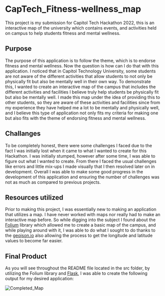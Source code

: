 # CapTech_Fitness-wellness_map
This project is my submission for Capitol Tech Hackathon 2022, this is an interactive map of the university which contains events, and activities held on campus to help students fitness and mental wellness.

## Purpose

The purpose of this application is to follow the theme, which is to endorse fitness and mental wellness. Now the question is how can I do that with this application. I noticed that in Capitol Technology University, some students are not aware of the different activities that allow students to not only be physically fit but also be mentally well in their own way. To demonstrate this, I wanted to create an interactive map of the campus that includes the different activities and facilities I believe truly help students be physically fit but also be mentally well. I made this map under the idea of providing this to other students, so they are aware of these activities and facilities since from my experience they have helped me a lot to be mentally and physically well, and I believe this type of application not only fits my criteria for making one but also fits with the theme of endorsing fitness and mental wellness.


## Challanges

To be completely honest, there were some challenges I faced due to the fact I was initially lost when it came to what I wanted to create for this Hackathon. I was initially stumped, however after some time, I was able to figure out what I wanted to create. From there I faced the usual challenges like errors and little mix-ups I made visually that I then resolved later on in development. Overall I was able to make some good progress in the development of this application and ensuring the number of challenges was not as much as compared to previous projects.

## Resources utilized

Prior to making this project, I was essentially new to making an application that utilizes a map. I have never worked with maps nor really had to make an interactive map before. So while digging into the subject I found about the [Folium](https://python-visualization.github.io/folium/index.html) library which allowed me to create a basic map of the campus, and while playing around with it, I was able to do what I sought to do thanks to the [geojson.io](http://geojson.io/#map=2/20.0/0.0) also allowing the process to get the longitude and latitude values to become far easier.

## Final Product

As you will see throughout the README file located in the src folder, by utilizing the Folium library and [Flask](https://flask.palletsprojects.com/en/2.0.x/), I was able to create the following output for my desired application: 

![Completed_Map](https://user-images.githubusercontent.com/49813790/159804636-f33afe57-15bf-48f7-bdb1-002f01eba539.png)






